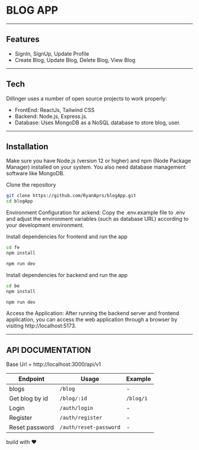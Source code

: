 # BLOG APP
---

## Features

- SignIn, SignUp, Update Profile
- Create Blog, Update Blog, Delete Blog, View Blog
----
## Tech

Dillinger uses a number of open source projects to work properly:

- FrontEnd: ReactJs, Tailwind CSS
- Backend: Node.js, Express.js.
- Database: Uses MongoDB as a NoSQL database to store blog, user.
----
## Installation
Make sure you have Node.js (version 12 or higher) and npm (Node Package Manager) installed on your system. You also need database management software like MongoDB.

Clone the repository

```sh
git clone https://github.com/RyanAprs/blogApp.git
cd blogApp
```

Environment Configuration for ackend:
Copy the .env.example file to .env and adjust the environment variables (such as database URL) according to your development environment.

Install dependencies for frontend and run the app

```sh
cd fe
npm install 
```
```sh
npm run dev
```

Install dependencies for backend and run the app

```sh
cd be
npm install 
```
```sh
npm run dev
```

Access the Application:
After running the backend server and frontend application, you can access the web application through a browser by visiting http://localhost:5173.

----
## API DOCUMENTATION
Base Url = http://localhost:3000/api/v1

| Endpoint | Usage | Example |
| ------ | ------ |----------|
| blogs |``/blog`` |-|
| Get blog by id | ``/blog/:id`` |``/blog/1``|
| Login | ``/auth/login`` | - | 
| Register | ``/auth/register`` | - |
| Reset password | ``/auth/reset-password`` | - |

build with ❤️
